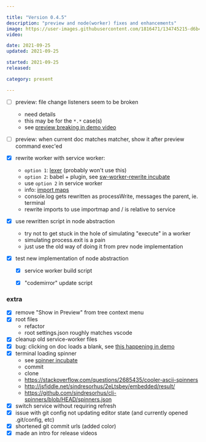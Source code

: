 ```yaml
---

title: "Version 0.4.5"
description: "preview and node(worker) fixes and enhancements"
image: https://user-images.githubusercontent.com/1816471/134745215-d6b41040-1762-4a1d-a632-ab90eaed996e.png
video:

date: 2021-09-25
updated: 2021-09-25

started: 2021-09-25
released:

category: present

---
```


- [ ] preview: file change listeners seem to be broken
	- need details
	- this may be for the `*.*` case(s)
	- see [preview breaking in demo video](https://youtu.be/7T-L-MBFoE4?t=512)
- [ ] preview: when current doc matches matcher, show it after preview command exec'ed

- [X] rewrite worker with service worker:
	- `option 1`: [lexer](https://github.com/guybedford/es-module-lexer) (probably won't use this)
	- `option 2`: babel + plugin, see [sw-worker-rewrite incubate](https://github.com/crosshj/fiug-incubator/tree/main/1ncubate/sw-worker-rewrite)
	- use `option 2` in service worker
	- info: [import maps](https://github.com/WICG/import-maps)
	- console.log gets rewritten as processWrite, messages the parent, ie. terminal
	- rewrite imports to use importmap and / is relative to service
- [X] use rewritten script in node abstraction
	- try not to get stuck in the hole of simulating "execute" in a worker
	- simulating process.exit is a pain
	- just use the old way of doing it from prev node implementation
- [X] test new implementation of node abstraction
	- [X] service worker build script
 	- [X] "codemirror" update script	 	


### extra
- [X] remove "Show in Preview" from tree context menu
- [X] root files
	- refactor
	- root settings.json roughly matches vscode
- [X] cleanup old service-worker files
- [X] bug: clicking on doc loads a blank, see [this happening in demo](https://youtu.be/jPt3nVPCiZ4?t=384)
- [X] terminal loading spinner
	- see [spinner incubate](https://github.com/crosshj/fiug-incubator/tree/main/1ncubate/terminal-spinner)
	- commit
	- clone
	- https://stackoverflow.com/questions/2685435/cooler-ascii-spinners
	- http://jsfiddle.net/sindresorhus/2eLtsbey/embedded/result/
	- https://github.com/sindresorhus/cli-spinners/blob/HEAD/spinners.json
- [X] switch service without requiring refresh
- [X] issue with git config not updating editor state (and currently opened .git/config, etc)
- [X] shortened git commit urls (added color)
- [X] made an intro for release videos
